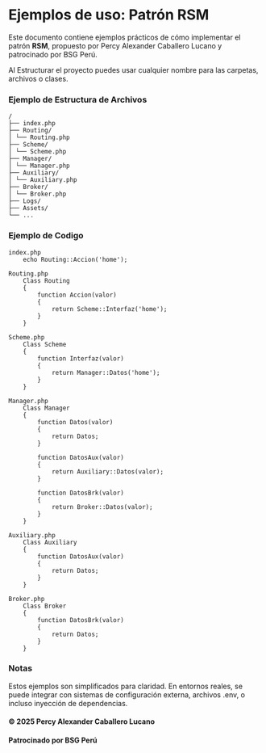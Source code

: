 # Ejemplos de uso: Patrón RSM

Este documento contiene ejemplos prácticos de cómo implementar el patrón **RSM**, propuesto por Percy Alexander Caballero Lucano y patrocinado por BSG Perú.

Al Estructurar el proyecto puedes usar cualquier nombre para las carpetas, archivos o clases.

### Ejemplo de Estructura de Archivos
```
/
├── index.php
├── Routing/
│ └── Routing.php
├── Scheme/
│ └── Scheme.php
├── Manager/
│ └── Manager.php
├── Auxiliary/
│ └── Auxiliary.php
├── Broker/
│ └── Broker.php
├── Logs/
├── Assets/
└── ...
```

### Ejemplo de Codigo
```
index.php
    echo Routing::Accion('home');

Routing.php
    Class Routing
    {
        function Accion(valor)
        {
            return Scheme::Interfaz('home');
        }
    }

Scheme.php
    Class Scheme
    {
        function Interfaz(valor)
        {
            return Manager::Datos('home');
        }
    }

Manager.php
    Class Manager
    {
        function Datos(valor)
        {
            return Datos;
        }

        function DatosAux(valor)
        {
            return Auxiliary::Datos(valor);
        }

        function DatosBrk(valor)
        {
            return Broker::Datos(valor);
        }
    }

Auxiliary.php
    Class Auxiliary
    {
        function DatosAux(valor)
        {
            return Datos;
        }
    }

Broker.php
    Class Broker
    {
        function DatosBrk(valor)
        {
            return Datos;
        }
    }
```

### Notas
Estos ejemplos son simplificados para claridad.
En entornos reales, se puede integrar con sistemas de configuración externa, archivos .env, o incluso inyección de dependencias.

#### © 2025 Percy Alexander Caballero Lucano
#### Patrocinado por BSG Perú

